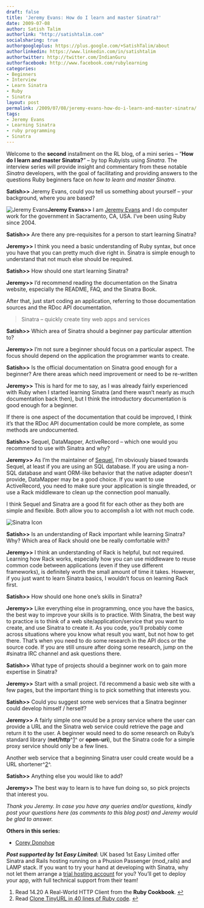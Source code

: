 ```yaml
---
draft: false
title: 'Jeremy Evans: How do I learn and master Sinatra?'
date: 2009-07-08
author: Satish Talim
authorlink: "http://satishtalim.com"
socialsharing: true
authorgoogleplus: https://plus.google.com/+SatishTalim/about
authorlinkedin: https://www.linkedin.com/in/satishtalim
authortwitter: http://twitter.com/IndianGuru
authorfacebook: http://www.facebook.com/rubylearning
categories:
- Beginners
- Interview
- Learn Sinatra
- Ruby
- Sinatra
layout: post
permalink: /2009/07/08/jeremy-evans-how-do-i-learn-and-master-sinatra/
tags:
- Jeremy Evans
- Learning Sinatra
- ruby programming
- Sinatra
---
```

Welcome to the **second** installment on the RL blog, of a mini series –
“**How do I learn and master Sinatra?**” – by top Rubyists using
*Sinatra*. The interview series will provide insight and commentary from
these notable *Sinatra* developers, with the goal of facilitating and
providing answers to the questions Ruby beginners face on *how to learn
and master Sinatra*.<!--more-->

**Satish\>\>** Jeremy Evans, could you tell us something about yourself
– your background, where you are based?

![Jeremy
Evans](http://rubylearning.com/images/jeremy-125.jpg "Jeremy Evans")**Jeremy
Evans\>\>** I am [Jeremy Evans](http://code.jeremyevans.net/) and I do
computer work for the government in Sacramento, CA, USA. I’ve been using
Ruby since 2004.

**Satish\>\>** Are there any pre-requisites for a person to start
learning Sinatra?

**Jeremy\>\>** I think you need a basic understanding of Ruby syntax,
but once you have that you can pretty much dive right in. Sinatra is
simple enough to understand that not much else should be required.

**Satish\>\>** How should one start learning Sinatra?

**Jeremy\>\>** I’d recommend reading the documentation on the Sinatra
website, especially the README, FAQ, and the Sinatra Book.

After that, just start coding an application, referring to those
documentation sources and the RDoc API documentation.

> Sinatra – quickly create tiny web apps and services

**Satish\>\>** Which area of Sinatra should a beginner pay particular
attention to?

**Jeremy\>\>** I’m not sure a beginner should focus on a particular
aspect. The focus should depend on the application the programmer wants
to create.

**Satish\>\>** Is the official documentation on Sinatra good enough for
a beginner? Are there areas which need improvement or need to be
re-written

**Jeremy\>\>** This is hard for me to say, as I was already fairly
experienced with Ruby when I started learning Sinatra (and there wasn’t
nearly as much documentation back then), but I think the introductory
documentation is good enough for a beginner.

If there is one aspect of the documentation that could be improved, I
think it’s that the RDoc API documentation could be more complete, as
some methods are undocumented.

**Satish\>\>** Sequel, DataMapper, ActiveRecord – which one would you
recommend to use with Sinatra and why?

**Jeremy\>\>** As I’m the maintainer of
[Sequel](http://sequel.rubyforge.org/), I’m obviously biased towards
Sequel, at least if you are using an SQL database. If you are using a
non-SQL database and want ORM-like behavior that the native adapter
doesn’t provide, DataMapper may be a good choice. If you want to use
ActiveRecord, you need to make sure your application is single threaded,
or use a Rack middleware to clean up the connection pool manually.

I think Sequel and Sinatra are a good fit for each other as they both
are simple and flexible. Both allow you to accomplish a lot with not
much code.

![Sinatra
Icon](http://rubylearning.com/images/sinatralogo.jpg "Sinatra micro-framework")

**Satish\>\>** Is an understanding of Rack important while learning
Sinatra? Why? Which area of Rack should one be really comfortable with?

**Jeremy\>\>** I think an understanding of Rack is helpful, but not
required. Learning how Rack works, especially how you can use middleware
to reuse common code between applications (even if they use different
frameworks), is definitely worth the small amount of time it takes.
However, if you just want to learn Sinatra basics, I wouldn’t focus on
learning Rack first.

**Satish\>\>** How should one hone one’s skills in Sinatra?

**Jeremy\>\>** Like everything else in programming, once you have the
basics, the best way to improve your skills is to practice. With
Sinatra, the best way to practice is to think of a web
site/application/service that you want to create, and use Sinatra to
create it. As you code, you’ll probably come across situations where you
know what result you want, but not how to get there. That’s when you
need to do some research in the API docs or the source code. If you are
still unsure after doing some research, jump on the \#sinatra IRC
channel and ask questions there.

**Satish\>\>** What type of projects should a beginner work on to gain
more expertise in Sinatra?

**Jeremy\>\>** Start with a small project. I’d recommend a basic web
site with a few pages, but the important thing is to pick something that
interests you.

**Satish\>\>** Could you suggest some web services that a Sinatra
beginner could develop himself / herself?

**Jeremy\>\>** A fairly simple one would be a proxy service where the
user can provide a URL and the Sinatra web service could retrieve the
page and return it to the user. A beginner would need to do some
research on Ruby’s standard library (**net/http**^[1](#fn-2574-1)^ or
**open-uri**), but the Sinatra code for a simple proxy service should
only be a few lines.

Another web service that a beginning Sinatra user could create would be
a URL shortener^[2](#fn-2574-2)^.

**Satish\>\>** Anything else you would like to add?

**Jeremy\>\>** The best way to learn is to have fun doing so, so pick
projects that interest you.

*Thank you Jeremy. In case you have any queries and/or questions, kindly
post your questions here (as comments to this blog post) and Jeremy
would be glad to answer.*

**Others in this series:**

-   [Corey
    Donohoe](http://rubylearning.com/blog/2015/01/07/corey-donohoe-how-do-i-learn-and-master-sinatra/)

***Post supported by 1st Easy Limited*:** UK based 1st Easy Limited
offer Sinatra and Rails hosting running on a Phusion Passenger
(mod\_rails) and LAMP stack. If you want to try your hand at developing
with Sinatra, why not let them arrange a [trial hosting
account](http://www.1steasy.com/ruby-on-rails.htm#try) for you? You’ll
get to deploy your app, with full technical support from their team!

1.  Read 14.20 A Real-World HTTP Client from the **Ruby Cookbook**.
    [↩](#fnref-2574-1)
2.  Read [Clone TinyURL in 40 lines of Ruby
    code](http://blog.saush.com/2009/04/clone-tinyurl-in-40-lines-of-ruby-code/).
    [↩](#fnref-2574-2)


